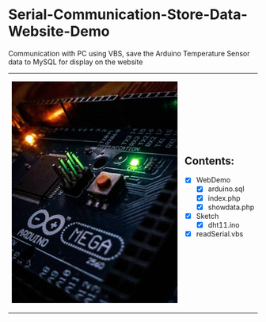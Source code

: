 # Serial-Communication-Store-Data-Website-Demo

Communication with PC using VBS, save the Arduino Temperature Sensor data to MySQL for display on the website

<table cellspacing="0" cellpadding="0" style="widht:100%;border: none;">
<tr>
<td style="widht:50%;">

![Arduino-Logo](https://raw.githubusercontent.com/arduino-uno/Serial-Communication-Store-Data-Website-Demo/main/chipz.png)

</td>
<td style="widht:50%;">

## Contents:
- [x] WebDemo
  - [x] arduino.sql
  - [x] index.php
  - [x] showdata.php
- [x] Sketch
  - [x] dht11.ino
- [x] readSerial.vbs

</td>
</tr>
</table>
